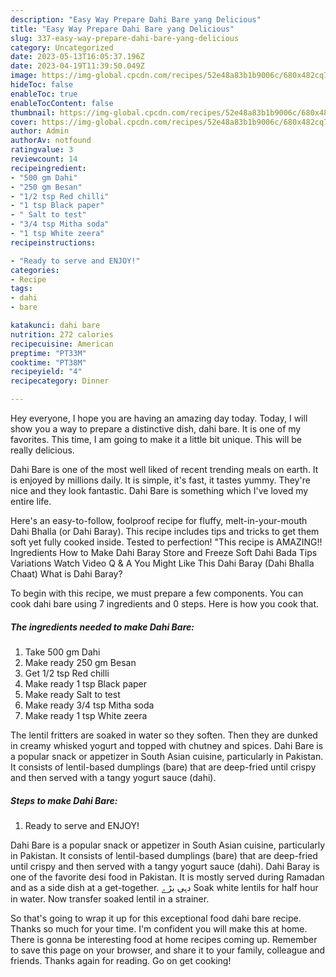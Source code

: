 ```yaml
---
description: "Easy Way Prepare Dahi Bare yang Delicious"
title: "Easy Way Prepare Dahi Bare yang Delicious"
slug: 337-easy-way-prepare-dahi-bare-yang-delicious
category: Uncategorized
date: 2023-05-13T16:05:37.196Z
date: 2023-04-19T11:39:50.049Z
image: https://img-global.cpcdn.com/recipes/52e48a83b1b9006c/680x482cq70/dahi-bare-recipe-main-photo.jpg
hideToc: false
enableToc: true
enableTocContent: false
thumbnail: https://img-global.cpcdn.com/recipes/52e48a83b1b9006c/680x482cq70/dahi-bare-recipe-main-photo.jpg
cover: https://img-global.cpcdn.com/recipes/52e48a83b1b9006c/680x482cq70/dahi-bare-recipe-main-photo.jpg
author: Admin
authorAv: notfound
ratingvalue: 3
reviewcount: 14
recipeingredient:
- "500 gm Dahi"
- "250 gm Besan"
- "1/2 tsp Red chilli"
- "1 tsp Black paper"
- " Salt to test"
- "3/4 tsp Mitha soda"
- "1 tsp White zeera"
recipeinstructions:

- "Ready to serve and ENJOY!"
categories:
- Recipe
tags:
- dahi
- bare

katakunci: dahi bare 
nutrition: 272 calories
recipecuisine: American
preptime: "PT33M"
cooktime: "PT38M"
recipeyield: "4"
recipecategory: Dinner

---
```



Hey everyone, I hope you are having an amazing day today. Today, I will show you a way to prepare a distinctive dish, dahi bare. It is one of my favorites. This time, I am going to make it a little bit unique. This will be really delicious.

Dahi Bare is one of the most well liked of recent trending meals on earth. It is enjoyed by millions daily. It is simple, it's fast, it tastes yummy. They're nice and they look fantastic. Dahi Bare is something which I've loved my entire life.

Here&#39;s an easy-to-follow, foolproof recipe for fluffy, melt-in-your-mouth Dahi Bhalla (or Dahi Baray). This recipe includes tips and tricks to get them soft yet fully cooked inside. Tested to perfection! &#34;This recipe is AMAZING!! Ingredients How to Make Dahi Baray Store and Freeze Soft Dahi Bada Tips Variations Watch Video Q &amp; A You Might Like This Dahi Baray (Dahi Bhalla Chaat) What is Dahi Baray?


To begin with this recipe, we must prepare a few components. You can cook dahi bare using 7 ingredients and 0 steps. Here is how you cook that.

<!--inarticleads1-->

##### The ingredients needed to make Dahi Bare:

1. Take 500 gm Dahi
1. Make ready 250 gm Besan
1. Get 1/2 tsp Red chilli
1. Make ready 1 tsp Black paper
1. Make ready  Salt to test
1. Make ready 3/4 tsp Mitha soda
1. Make ready 1 tsp White zeera


The lentil fritters are soaked in water so they soften. Then they are dunked in creamy whisked yogurt and topped with chutney and spices. Dahi Bare is a popular snack or appetizer in South Asian cuisine, particularly in Pakistan. It consists of lentil-based dumplings (bare) that are deep-fried until crispy and then served with a tangy yogurt sauce (dahi). 

<!--inarticleads2-->

##### Steps to make Dahi Bare:


1. Ready to serve and ENJOY!

Dahi Bare is a popular snack or appetizer in South Asian cuisine, particularly in Pakistan. It consists of lentil-based dumplings (bare) that are deep-fried until crispy and then served with a tangy yogurt sauce (dahi). Dahi Baray is one of the favorite desi food in Pakistan. It is mostly served during Ramadan and as a side dish at a get-together. دہی بڑے Soak white lentils for half hour in water. Now transfer soaked lentil in a strainer. 

So that's going to wrap it up for this exceptional food dahi bare recipe. Thanks so much for your time. I'm confident you will make this at home. There is gonna be interesting food at home recipes coming up. Remember to save this page on your browser, and share it to your family, colleague and friends. Thanks again for reading. Go on get cooking!
